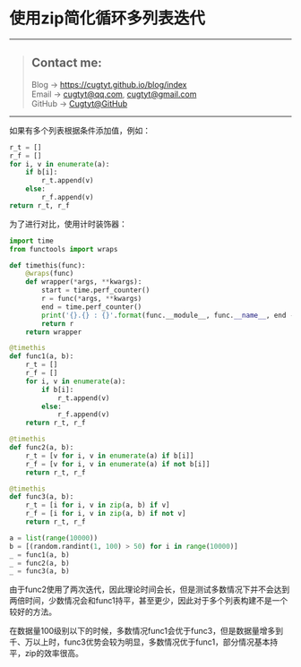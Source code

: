 # 使用zip简化循环多列表迭代

---
> ## Contact me:
> Blog -> <https://cugtyt.github.io/blog/index>  
> Email -> <cugtyt@qq.com>, <cugtyt@gmail.com>  
> GitHub -> [Cugtyt@GitHub](https://github.com/Cugtyt)

---

如果有多个列表根据条件添加值，例如：

``` python
r_t = []
r_f = []
for i, v in enumerate(a):
    if b[i]:
        r_t.append(v)
    else:
        r_f.append(v)
return r_t, r_f
```

为了进行对比，使用计时装饰器：

``` python
import time
from functools import wraps

def timethis(func):
    @wraps(func)
    def wrapper(*args, **kwargs):
        start = time.perf_counter()
        r = func(*args, **kwargs)
        end = time.perf_counter()
        print('{}.{} : {}'.format(func.__module__, func.__name__, end - start))
        return r
    return wrapper

@timethis
def func1(a, b):
    r_t = []
    r_f = []
    for i, v in enumerate(a):
        if b[i]:
            r_t.append(v)
        else:
            r_f.append(v)
    return r_t, r_f

@timethis
def func2(a, b):
    r_t = [v for i, v in enumerate(a) if b[i]]
    r_f = [v for i, v in enumerate(a) if not b[i]]
    return r_t, r_f

@timethis
def func3(a, b):
    r_t = [i for i, v in zip(a, b) if v]
    r_f = [i for i, v in zip(a, b) if not v]
    return r_t, r_f

a = list(range(10000))
b = [(random.randint(1, 100) > 50) for i in range(10000)]
_ = func1(a, b)
_ = func2(a, b)
_ = func3(a, b)
```

由于func2使用了两次迭代，因此理论时间会长，但是测试多数情况下并不会达到两倍时间，少数情况会和func1持平，甚至更少，因此对于多个列表构建不是一个较好的方法。

在数据量100级别以下的时候，多数情况func1会优于func3，但是数据量增多到千、万以上时，func3优势会较为明显，多数情况优于func1，部分情况基本持平，zip的效率很高。